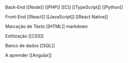 Back-End
	[[Node]]
	[[PHP]]
	[[C]]
	[[TypeScript]]
	[[Python]]

Front-End
	[[React]]
	[[JavaScript]]
	[[React Native]]	

Marcação de Texto
	[[HTML]]
	markdown

Estilização
	[[CSS]]

Banco de dados
[[SQL]]

A aprender
	[[Angular]]